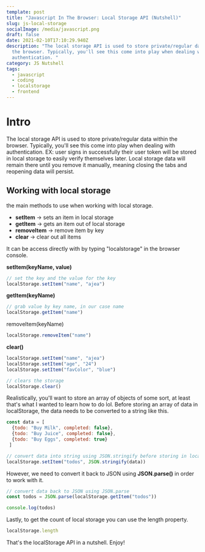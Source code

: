 ```yaml
---
template: post
title: "Javascript In The Browser: Local Storage API (Nutshell)"
slug: js-local-storage
socialImage: /media/javascript.png
draft: false
date: 2021-02-10T17:10:29.940Z
description: "The local storage API is used to store private/regular data within
  the browser. Typically, you'll see this come into play when dealing with
  authentication. "
category: JS Nutshell
tags:
  - javascript
  - coding
  - localstorage
  - frontend
---
```

# Intro

The local storage API is used to store private/regular data within the browser. Typically, you'll see this come into play when dealing with authentication. EX: user signs in successfully their user token will be stored in local storage to easily verify themselves later. Local storage data will remain there until you remove it manually, meaning closing the tabs and reopening data will persist. 



## Working with local storage 

the main methods to use when working with local storage.

* **setItem** -> sets an item in local storage
* **getItem** -> gets an item out of local storage
* **removeItem** -> remove item by key
* **clear** -> clear out all items

It can be access directly with by typing "localstorage" in the browser console.

**setItem(keyName, value)**

```javascript
// set the key and the value for the key
localStorage.setItem("name", "ajea")

```

**getItem(keyName)**

```javascript
// grab value by key name, in our case name
localStorage.getItem("name")
```

removeItem(keyName)

```javascript
localStorage.removeItem("name")
```

**clear()**

```javascript
localStorage.setItem("name", "ajea")
localStorage.setItem("age", "24")
localStorage.setItem("favColor", "blue")

// clears the storage
localStorage.clear()
```

Realistically, you'll want to store an array of objects of some sort, at least that's what I wanted to learn how to do lol. Before storing an array of data in localStorage, the data needs to be converted to a string like this. 

```javascript
const data = [
  {todo: "Buy Milk", completed: false}, 
  {todo: "Buy Juice", completed: false}, 
  {todo: "Buy Eggs", completed: true}
 ]

// convert data into string using JSON.stringify before storing in localstorage
localStorage.setItem("todos", JSON.stringify(data))
```

However, we need to convert it back to JSON using **JSON.parse()** in order to work with it. 

```javascript
// convert data back to JSON using JSON.parse
const todos = JSON.parse(localStorage.getItem("todos"))

console.log(todos)

```

Lastly, to get the count of local storage you can use the length property.

```javascript
localStorage.length
```

That's the localStorage API in a nutshell. Enjoy!